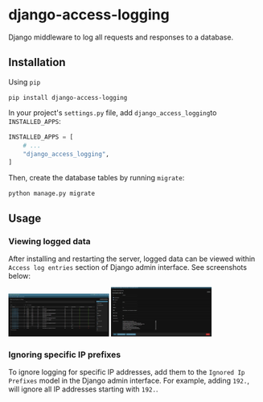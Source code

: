 # django-access-logging
Django middleware to log all requests and responses to a database.

<a id="installation"></a>
## Installation
Using `pip`
```commandline
pip install django-access-logging
```

In your project's `settings.py` file, add `django_access_logging`to `INSTALLED_APPS`:
```python
INSTALLED_APPS = [
    # ...
    "django_access_logging",
]
```
Then, create the database tables by running ```migrate```:
```commandline
python manage.py migrate
```

## Usage
### Viewing logged data
After installing and restarting the server, logged data can be viewed within `Access log entries` 
section of Django admin interface. See screenshots below:

[<img src="https://github.com/ross-sharma/django-access-logging/blob/main/img/admin.jpg?raw=true" width="200"/>](https://github.com/ross-sharma/django-access-logging/blob/main/img/admin.jpg?raw=true)
[<img src="https://github.com/ross-sharma/django-access-logging/blob/main/img/detail.jpg?raw=true" width="200"/>](https://github.com/ross-sharma/django-access-logging/blob/main/img/detail.jpg?raw=true)

### Ignoring specific IP prefixes
To ignore logging for specific IP addresses, add them to the `Ignored Ip Prefixes` model in the Django admin interface.
For example, adding `192.`, will ignore all IP addresses starting with `192.`.

